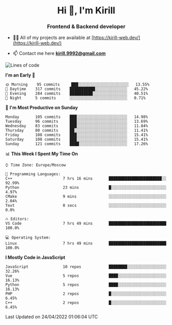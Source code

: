 <h1 align="center">Hi 👋, I'm Kirill</h1>
<h3 align="center">Frontend & Backend developer</h3>

- 👨‍💻 All of my projects are available at [https://kirill-web.dev/](https://kirill-web.dev/)

- 📫 Contact me here **kirill.9992@gmail.com**











<!--START_SECTION:waka-->
![Lines of code](https://img.shields.io/badge/From%20Hello%20World%20I%27ve%20Written-477%20Thousand%20lines%20of%20code-blue)

**I'm an Early 🐤** 

```text
🌞 Morning    95 commits     ███░░░░░░░░░░░░░░░░░░░░░░   13.55% 
🌆 Daytime    317 commits    ███████████░░░░░░░░░░░░░░   45.22% 
🌃 Evening    284 commits    ██████████░░░░░░░░░░░░░░░   40.51% 
🌙 Night      5 commits      ░░░░░░░░░░░░░░░░░░░░░░░░░   0.71%

```
📅 **I'm Most Productive on Sunday** 

```text
Monday       105 commits    ███░░░░░░░░░░░░░░░░░░░░░░   14.98% 
Tuesday      96 commits     ███░░░░░░░░░░░░░░░░░░░░░░   13.69% 
Wednesday    83 commits     ███░░░░░░░░░░░░░░░░░░░░░░   11.84% 
Thursday     80 commits     ██░░░░░░░░░░░░░░░░░░░░░░░   11.41% 
Friday       108 commits    ███░░░░░░░░░░░░░░░░░░░░░░   15.41% 
Saturday     108 commits    ███░░░░░░░░░░░░░░░░░░░░░░   15.41% 
Sunday       121 commits    ████░░░░░░░░░░░░░░░░░░░░░   17.26%

```


📊 **This Week I Spent My Time On** 

```text
⌚︎ Time Zone: Europe/Moscow

💬 Programming Languages: 
C++                      7 hrs 16 mins       ███████████████████████░░   92.99% 
Python                   23 mins             █░░░░░░░░░░░░░░░░░░░░░░░░   4.97% 
CMake                    9 mins              ░░░░░░░░░░░░░░░░░░░░░░░░░   2.04% 
Text                     0 secs              ░░░░░░░░░░░░░░░░░░░░░░░░░   0.0%

🔥 Editors: 
VS Code                  7 hrs 49 mins       █████████████████████████   100.0%

💻 Operating System: 
Linux                    7 hrs 49 mins       █████████████████████████   100.0%

```

**I Mostly Code in JavaScript** 

```text
JavaScript               10 repos            ████████░░░░░░░░░░░░░░░░░   32.26% 
Vue                      5 repos             ████░░░░░░░░░░░░░░░░░░░░░   16.13% 
Python                   5 repos             ████░░░░░░░░░░░░░░░░░░░░░   16.13% 
PHP                      2 repos             █░░░░░░░░░░░░░░░░░░░░░░░░   6.45% 
C++                      2 repos             █░░░░░░░░░░░░░░░░░░░░░░░░   6.45%

```



 Last Updated on 24/04/2022 01:06:04 UTC
<!--END_SECTION:waka-->
